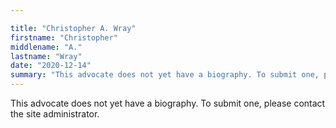 ```yaml
---

title: "Christopher A. Wray"
firstname: "Christopher"
middlename: "A."
lastname: "Wray"
date: "2020-12-14"
summary: "This advocate does not yet have a biography. To submit one, please contact the site administrator."
---
```

This advocate does not yet have a biography. To submit one, please contact the site administrator.

